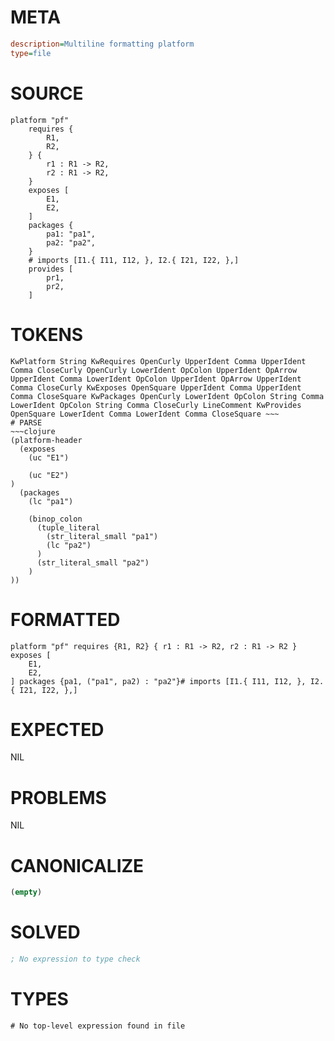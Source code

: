 # META
~~~ini
description=Multiline formatting platform
type=file
~~~
# SOURCE
~~~roc
platform "pf"
	requires {
		R1,
		R2,
	} {
		r1 : R1 -> R2,
		r2 : R1 -> R2,
	}
	exposes [
		E1,
		E2,
	]
	packages {
		pa1: "pa1",
		pa2: "pa2",
	}
	# imports [I1.{ I11, I12, }, I2.{ I21, I22, },]
	provides [
		pr1,
		pr2,
	]
~~~
# TOKENS
~~~text
KwPlatform String KwRequires OpenCurly UpperIdent Comma UpperIdent Comma CloseCurly OpenCurly LowerIdent OpColon UpperIdent OpArrow UpperIdent Comma LowerIdent OpColon UpperIdent OpArrow UpperIdent Comma CloseCurly KwExposes OpenSquare UpperIdent Comma UpperIdent Comma CloseSquare KwPackages OpenCurly LowerIdent OpColon String Comma LowerIdent OpColon String Comma CloseCurly LineComment KwProvides OpenSquare LowerIdent Comma LowerIdent Comma CloseSquare ~~~
# PARSE
~~~clojure
(platform-header
  (exposes
    (uc "E1")

    (uc "E2")
)
  (packages
    (lc "pa1")

    (binop_colon
      (tuple_literal
        (str_literal_small "pa1")
        (lc "pa2")
      )
      (str_literal_small "pa2")
    )
))
~~~
# FORMATTED
~~~roc
platform "pf" requires {R1, R2} { r1 : R1 -> R2, r2 : R1 -> R2 } exposes [
	E1,
	E2,
] packages {pa1, ("pa1", pa2) : "pa2"}# imports [I1.{ I11, I12, }, I2.{ I21, I22, },]
~~~
# EXPECTED
NIL
# PROBLEMS
NIL
# CANONICALIZE
~~~clojure
(empty)
~~~
# SOLVED
~~~clojure
; No expression to type check
~~~
# TYPES
~~~roc
# No top-level expression found in file
~~~
